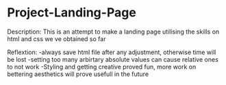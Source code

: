 # Project-Landing-Page
Description:
This is an attempt to make a landing page utilising the skills on html and css we ve obtained so far

Reflextion:
-always save html file after any adjustment, otherwise time will be lost
-setting too many arbirtary absolute values can cause relative ones to not work
-Styling and getting creative proved fun, more work on bettering aesthetics will
prove usefull in the future